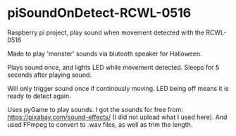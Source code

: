 # piSoundOnDetect-RCWL-0516
Raspberry pi project, play sound when movement detected with the RCWL-0516

Made to play 'monster' sounds via blutooth speaker for Halloween.

Plays sound once, and lights LED while movement detected. Sleeps for 5 seconds after playing sound.

Will only trigger sound once if continously moving. LED being off means it is ready to detect again.

Uses pyGame to play sounds. I got the sounds for free from: https://pixabay.com/sound-effects/ (I did not upload what I used here). And used FFmpeg to convert to .wav files, as well as trim the length.
